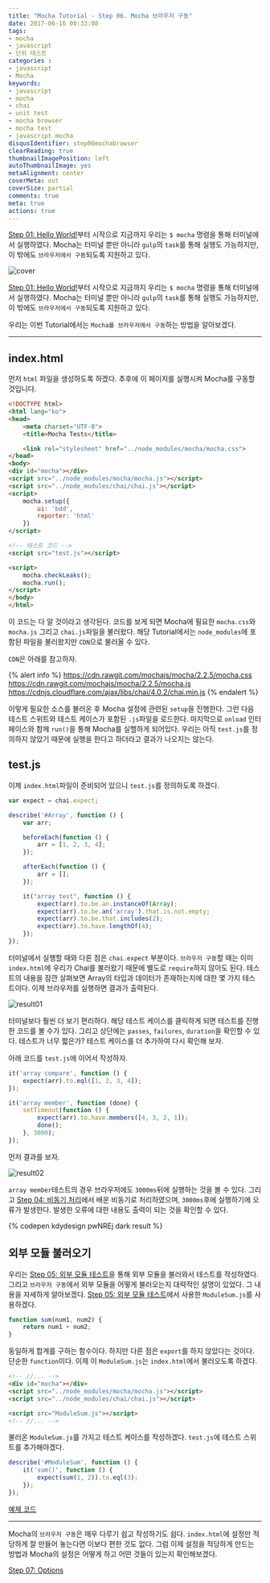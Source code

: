 ```yaml
---
title: "Mocha Tutorial - Step 06. Mocha 브라우저 구동"
date: 2017-06-16 00:33:08
tags: 
- mocha
- javascript
- 단위 테스트
categories :
- javascript
- Mocha
keywords:
- javascript
- mocha
- chai
- unit test
- mocha browser
- mocha test
- javascript mocha
disqusIdentifier: step06mochabrowser
clearReading: true
thumbnailImagePosition: left
autoThumbnailImage: yes
metaAlignment: center
coverMeta: out
coverSize: partial
comments: true
meta: true
actions: true
---
```


<!-- more -->
[Step 01: Hello World!](https://kdydesign.github.io/2017/06/15/Mocha-step-01/)부터 시작으로 지금까지 우리는 `$ mocha` 명령을 통해 터미널에서 실행하였다. Mocha는 터미널 뿐만 아니라 `gulp`의 `task`를 통해 실행도 가능하지만, 이 밖에도 `브라우저에서 구동`되도록 지원하고 있다.
<!-- more -->

<!-- excerpt -->
<!-- excerpt -->

![cover](cover.png)

[Step 01: Hello World!](https://kdydesign.github.io/2017/06/15/Mocha-step-01/)부터 시작으로 지금까지 우리는 `$ mocha` 명령을 통해 터미널에서 실행하였다. Mocha는 터미널 뿐만 아니라 `gulp`의 `task`를 통해 실행도 가능하지만, 이 밖에도 `브라우저에서 구동`되도록 지원하고 있다.

우리는 이번 Tutorial에서는 `Mocha를 브라우저에서 구동`하는 방법을 알아보겠다.

- - -
## index.html

먼저 `html` 파일을 생성하도록 하겠다. 추후에 이 페이지를 실행시켜 Mocha를 구동할 것입니다.

```html
<!DOCTYPE html>
<html lang="ko">
<head>
    <meta charset="UTF-8">
    <title>Mocha Tests</title>

    <link rel="stylesheet" href="../node_modules/mocha/mocha.css">
</head>
<body>
<div id="mocha"></div>
<script src="../node_modules/mocha/mocha.js"></script>
<script src="../node_modules/chai/chai.js"></script>
<script>
    mocha.setup({
        ui: 'bdd',
        reporter: 'html'
    })
</script>

<!-- 테스트 코드 -->
<script src="test.js"></script>

<script>
    mocha.checkLeaks();
    mocha.run();
</script>
</body>
</html>
```

이 코드는 다 알 것이라고 생각된다. 
코드를 보게 되면 Mocha에 필요한 `mocha.css`와 `mocha.js` 그리고 `chai.js`파일을 불러왔다. 해당 Tutorial에서는 `node_modules`에 포함된 파일을 불러왔지만 `CDN`으로 불러올 수 있다.

`CDN`은 아래를 참고하자.

{% alert info %}
https://cdn.rawgit.com/mochajs/mocha/2.2.5/mocha.css
https://cdn.rawgit.com/mochajs/mocha/2.2.5/mocha.js
https://cdnjs.cloudflare.com/ajax/libs/chai/4.0.2/chai.min.js
{% endalert %}

이렇게 필요한 소스를 불러온 후 Mocha 설정에 관련된 `setup`을 진행한다. 그런 다음 테스트 스위트와 테스트 케이스가 포함된 `.js`파일을 로드한다. 마지막으로 `onload` 인터페이스와 함께 `run()`을 통해 Mocha를 실핼하게 되어있다. 우리는 아직 `test.js`를 정의하지 않았기 때문에 실행을 한다고 하더라고 결과가 나오지는 않는다.

## test.js

이제 `index.html`파일이 준비되어 있으니 `test.js`를 정의하도록 하겠다.

```javascript
var expect = chai.expect;

describe('#Array', function () {
    var arr;

    beforeEach(function () {
        arr = [1, 2, 3, 4];
    });

    afterEach(function () {
        arr = [];
    });

    it("array test", function () {
        expect(arr).to.be.an.instanceOf(Array);
        expect(arr).to.be.an('array').that.is.not.empty;
        expect(arr).to.be.that.includes(2);
        expect(arr).to.have.lengthOf(4);
    });
});
```

터미널에서 실행할 때와 다른 점은 `chai.expect` 부분이다. `브라우저 구동`할 때는 이미 `index.html`에 우리가 Chai를 불러왔기 때문에 별도로 `require`하지 않아도 된다.
테스트의 내용을 잠깐 살펴보면 Array의 타입과 데이터가 존재하는지에 대한 몇 가지 테스트이다. 이제 브라우저를 실행하면 결과가 출력된다.

![result01](./result_thumbnail_01.png)

터미널보다 훨씬 더 보기 편리하다. 해당 테스트 케이스를 클릭하게 되면 테스트를 진행한 코드를 볼 수가 있다. 그리고 상단에는 `passes`, `failures`, `duration`을 확인할 수 있다.
테스트가 너무 짧은가? 테스트 케이스를 더 추가하여 다시 확인해 보자.

아래 코드를 `test.js`에 이어서 작성하자.

```javascript
it('array compare', function () {
    expect(arr).to.eql([1, 2, 3, 4]);
});

it('array member', function (done) {
    setTimeout(function () {
        expect(arr).to.have.members([4, 3, 2, 1]);
        done();
    }, 3000);
});
```

먼저 결과를 보자.

![result02](result_thumbnail_02.png)

`array member`테스트의 경우 브라우저에도 `3000ms`뒤에 실행하는 것을 볼 수 있다. 그리고 [Step 04: 비동기 처리](https://kdydesign.github.io/2017/06/16/Mocha-step-04/)에서 배운 비동기로 처리하였으며, `3000ms`후에 실행하기에 오류가 발생한다. 발생한 오류에 대한 내용도 출력이 되는 것을 확인할 수 있다.

{% codepen kdydesign pwNREj dark result %}

## 외부 모듈 불러오기

우리는 [Step 05: 외부 모듈 테스트](https://kdydesign.github.io/2017/06/16/Mocha-step-05/)을 통해 외부 모듈을 불러와서 테스트를 작성하였다. 그리고 `브라우저 구동`에서 외부 모듈을 어떻게 불러오는지 대략적인 설명이 있었다. 그 내용을 자세하게 알아보겠다.
[Step 05: 외부 모듈 테스트](https://kdydesign.github.io/2017/06/16/Mocha-step-05/)에서 사용한 `ModuleSum.js`를 사용하겠다.

```javascript
function sum(num1, num2) {
    return num1 + num2;
}
```

동일하게 합계를 구하는 함수이다. 하지만 다른 점은 `export`를 하지 않았다는 것이다. 단순한 `function`이다. 이제 이 `ModuleSum.js`는 `index.html`에서 불러오도록 하겠다.

```html
<!-- //... -->
<div id="mocha"></div>
<script src="../node_modules/mocha/mocha.js"></script>
<script src="../node_modules/chai/chai.js"></script>

<script src="ModuleSum.js"></script>
<!-- //... -->
```

불러온 `ModuleSum.js`를 가지고 테스트 케이스를 작성하겠다. `test.js`에 테스트 스위트를 추가해야겠다.

```javascript
describe('#ModuleSum', function () {
    it('sum()', function () {
        expect(sum(1, 2)).to.eql(3);
    });
});
```

[예제 코드](https://github.com/kdydesign/Mocha-Tutorial/tree/master/step06-Running%20Mocha%20in%20the%20Browser)

- - -

Mocha의 `브라우저 구동`은 매우 다루기 쉽고 작성하기도 쉽다. `index.html`에 설정만 적당하게 잘 만들어 놓는다면 이보다 편한 것도 없다.
그럼 이제 설정을 적당하게 만드는 방법과 Mocha의 설정은 어떻게 하고 어떤 것들이 있는지 확인해보겠다.


[Step 07: Options](https://kdydesign.github.io/2017/06/19/Mocha-step-07/)